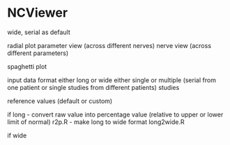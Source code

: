 # NCViewer

  
wide, serial as default 

radial plot 
	parameter view (across different nerves)
	nerve view (across different parameters) 
	
spaghetti plot 
	


input data format 
	either long or wide 
	either single or multiple (serial from one patient or single studies from different patients) studies

reference values (default or custom) 

if long 
	- convert raw value into percentage value (relative to upper or lower limit of normal) 
	r2p.R
	- make long to wide format 
	long2wide.R

if wide 
